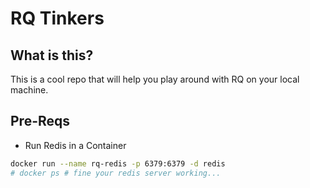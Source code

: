 # RQ Tinkers

## What is this?

This is a cool repo that will help you play around with RQ on your local machine.

## Pre-Reqs

- Run Redis in a Container

```sh
docker run --name rq-redis -p 6379:6379 -d redis
# docker ps # fine your redis server working...
```